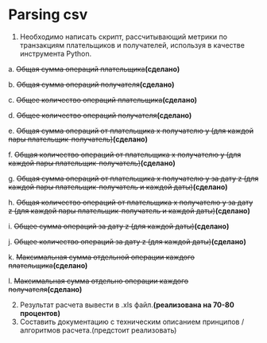 # Parsing csv

1. Необходимо написать скрипт, рассчитывающий метрики по транзакциям плательщиков и получателей, используя в качестве инструмента Python.

 a. ~~Общая сумма операций плательщика~~**(сделано)**
 
 b. ~~Общая сумма операций получателя~~**(сделано)**
 
 c. ~~Общее количество операций плательщика~~**(сделано)**
 
 d. ~~Общее количество операций получателя~~**(сделано)**
 
 e. ~~Общая сумма операций от плательщика x получателю y (для каждой пары плательщик-получатель)~~**(сделано)**
 
 f. ~~Общая количество операций от плательщика x получателю y (для каждой пары плательщик-получатель)~~**(сделано)**
 
 g. ~~Общая сумма операций от плательщика x получателю y за дату z (для каждой пары плательщик-получатель и каждой даты)~~**(сделано)**
 
 h. ~~Общая количество операций от плательщика x получателю y за дату z (для каждой пары плательщик-получатель и каждой даты)~~**(сделано)**
 
 i. ~~Общее сумма операций за дату z  (для каждой даты)~~**(сделано)**
 
 j. ~~Общее количество операций за дату z  (для каждой даты)~~**(сделано)**
 
 k. ~~Максимальная сумма отдельной операции каждого плательщика~~**(сделано)**
 
 l. ~~Максимальная сумма отдельно операции каждого получателя~~**(сделано)**

2. Результат расчета вывести в .xls файл.**(реализована на 70-80 процентов)**
3. Составить документацию с техническим описанием принципов / алгоритмов расчета.(предстоит реализовать)
